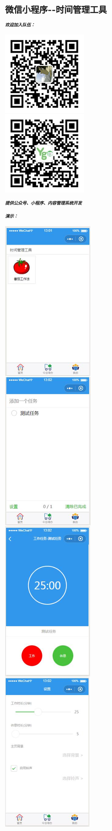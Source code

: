 # 微信小程序--时间管理工具
##### 欢迎加入队伍：
![](./images/profile.jpg)
![](./images/qrcode_for_gh_a5ec862d4028_258.jpg)

##### 提供公众号、小程序、内容管理系统开发

##### 演示：
![](./images/timer/view-index.jpg)
![](./images/timer/view-todo.jpg)
![](./images/timer/view-task.jpg)
![](./images/timer/view-setting.jpg)
